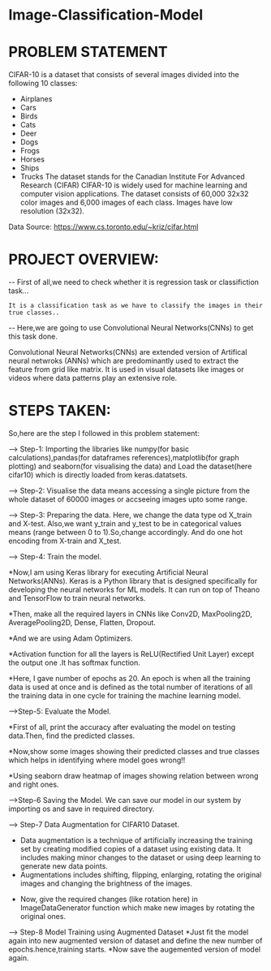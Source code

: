 # Image-Classification-Model

# PROBLEM STATEMENT
CIFAR-10 is a dataset that consists of several images divided into the following 10 classes:

- Airplanes
- Cars
- Birds
- Cats
- Deer
- Dogs
- Frogs
- Horses
- Ships
- Trucks
The dataset stands for the Canadian Institute For Advanced Research (CIFAR)
CIFAR-10 is widely used for machine learning and computer vision applications.
The dataset consists of 60,000 32x32 color images and 6,000 images of each class.
Images have low resolution (32x32).

Data Source: https://www.cs.toronto.edu/~kriz/cifar.html

# PROJECT OVERVIEW:
-- First of all,we need to check whether it is regression task or classifiction task...
        
    It is a classification task as we have to classify the images in their true classes..
-- Here,we are going to use Convolutional Neural Networks(CNNs) to get this task done.

Convolutional Neural Networks(CNNs) are extended version of Artifical neural netwroks (ANNs) which are predominantly used to extract the feature from grid like matrix. It is used in visual datasets like images or videos where data patterns play an extensive role.

# STEPS TAKEN:

So,here are the step I followed in this problem statement:

--> Step-1: Importing the libraries like numpy(for basic calculations),pandas(for dataframes references),matplotlib(for graph plotting) and seaborn(for visualising the data) and Load the dataset(here cifar10) which is directly loaded from keras.datatsets.

--> Step-2: Visualise the data means accessing a single picture from the whole dataset of 60000 images or accseeing images upto some range.

--> Step-3: Preparing the data. Here, we change the data type od X_train and X-test. Also,we want y_train and y_test to be in categorical values means (range between 0 to 1).So,change accordingly. And do one hot encoding from X-train and X_test.

--> Step-4: Train the model. 

*Now,I am using Keras library for executing Artificial Neural Networks(ANNs). Keras is a Python library that is designed specifically for developing the neural     networks for ML models. It can run on top of Theano and TensorFlow to train neural networks. 

*Then, make all the required layers in CNNs like Conv2D, MaxPooling2D, AveragePooling2D, Dense, Flatten, Dropout.

*And we are using Adam Optimizers.

*Activation function for all the layers is ReLU(Rectified Unit Layer) except the output one .It has softmax function.

*Here, I gave number of epochs as 20. An epoch is when all the training data is used at once and is defined as the total number of iterations of all the training    data in one cycle for training the machine learning model. 

-->Step-5: Evaluate the Model.

*First of all, print the accuracy after evaluating the model on testing data.Then, find the predicted classes.

*Now,show some images showing their predicted classes and true classes which helps in identifying where model goes wrong!!

*Using seaborn draw heatmap of images showing relation between wrong and right ones.

-->Step-6 Saving the Model. We can save our model in our system by importing os and save in required directory.

--> Step-7 Data Augmentation for CIFAR10 Dataset.
- Data augmentation is a technique of artificially increasing the training set by creating modified copies of a dataset using existing data. It includes making minor changes to the dataset or using deep learning to generate new data points.
- Augmentations includes shifting, flipping, enlarging, rotating the original images and changing the brightness of the images.

* Now, give the required changes (like rotation here) in ImageDataGenerator function which make new images by rotating the original ones.

--> Step-8 Model Training using Augmented Dataset
*Just fit the model again into new augmented version of dataset and define the new number of epochs.hence,training starts.
*Now save the augemented version of model again.
